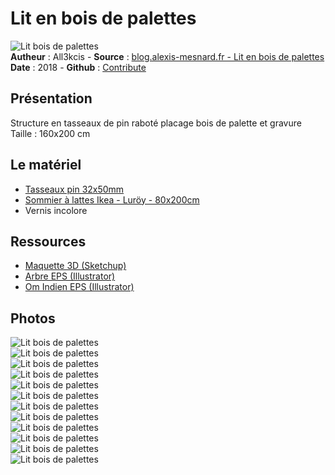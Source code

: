 # Lit en bois de palettes

![Lit bois de palettes](img/bandeau.jpg)  
**Autheur** : All3kcis - **Source** : [blog.alexis-mesnard.fr - Lit en bois de palettes](https://blog.alexis-mesnard.fr/pallets-bed/)  
**Date** : 2018 - **Github** : [Contribute](https://github.com/all3kcis/tutorials/tree/master/pallets-bed)

## Présentation
Structure en tasseaux de pin raboté placage bois de palette et gravure  
Taille : 160x200 cm

## Le matériel

- [Tasseaux pin 32x50mm](https://www.leroymerlin.fr/v3/p/produits/lot-de-6-tasseaux-sapin-petits-noeuds-brut-32-x-50-mm-l-2-4-m-e62068)
- [Sommier à lattes Ikea - Luröy - 80x200cm](https://www.ikea.com/fr/fr/catalog/products/50160208/?cid=fr%7cps%7cgo%7cPLA_CSS_Chambre_Matelas_G_S_X_X_P_PLA-Chambre_Matelas_G_S_X_X_P_PLA-50160208&gclid=EAIaIQobChMIwN2ArM7w4QIVRp3VCh3q1A8aEAQYAyABEgLFs_D_BwE&gclsrc=aw.ds#/30160209)
- Vernis incolore
  
## Ressources

- [Maquette 3D (Sketchup)](ressources/maquette-3D-lit.skp)
- [Arbre EPS (Illustrator)](ressources/arbre.eps)
- [Om Indien EPS (Illustrator)](ressources/om.eps)

## Photos  

![Lit bois de palettes](img/maquette-lit-morceaux.jpg)  
![Lit bois de palettes](img/maquette-3D-lit-structure.jpg)  
![Lit bois de palettes](img/maquette-3D-lit.png)  
![Lit bois de palettes](img/01.jpg)  
![Lit bois de palettes](img/02.jpg)  
![Lit bois de palettes](img/03.jpg)  
![Lit bois de palettes](img/04.jpg)  
![Lit bois de palettes](img/05.jpg)  
![Lit bois de palettes](img/06.jpg)  
![Lit bois de palettes](img/07.jpg)  
![Lit bois de palettes](img/08.jpg)  
![Lit bois de palettes](img/09.jpg)  